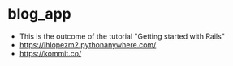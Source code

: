 # blog_app
- This is the outcome of the tutorial "Getting started with Rails"
- https://lhlopezm2.pythonanywhere.com/
- https://kommit.co/
